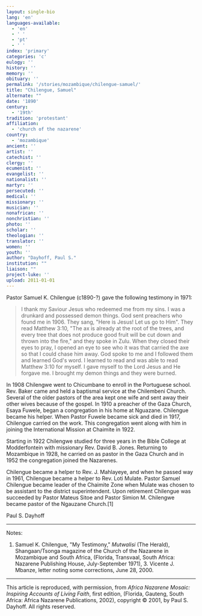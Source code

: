 ```yaml
---
layout: single-bio
lang: 'en'
languages-available:
  - 'en'
  - ' '
  - 'pt'
  - ' '
index: 'primary'
categories: 'c'
eulogy: ''
history: ''
memory: ''
obituary: ''
permalink: '/stories/mozambique/chilengue-samuel/'
title: "Chilengue, Samuel"
alternate: ""
date: '1890'
century:
  - '19th'
tradition: 'protestant'
affiliation:
  - 'church of the nazarene'
country:
  - 'mozambique'
ancient: ''
artist: ''
catechist: ''
clergy: ''
ecumenist: ''
evangelist: ''
nationalist: ''
martyr: ''
persecuted: ''
medical: ''
missionary: ''
musician: ''
nonafrican: ''
nonchristian: ''
photo: ''
scholar: ''
theologian: ''
translator: ''
women: ''
youth: ''
author: "Dayhoff, Paul S."
institution: ""
liaison: ""
project-luke: ''
upload: 2011-01-01
---
```




Pastor Samuel  K. Chilengue (c1890-?) gave the following testimony in 1971:

> I thank my Saviour Jesus who redeemed me from my sins.  I was a drunkard and possessed demon things.  God sent preachers who found me in 1906.  They sang, "Here is Jesus! Let us go to Him".  They read Matthew 3:10, "The ax is already at the root of the trees, and every tree that does not produce good fruit will be cut down and thrown into the fire," and they spoke in Zulu.  When they closed their eyes to pray, I opened an eye to see who it was that carried the axe so that I could chase him away.  God spoke to me and I followed them and learned God's word.  I learned to read and was able to read Matthew 3:10 for myself.  I gave myself to the Lord Jesus and He forgave me.  I brought my demon things and they were burned.

In 1908 Chilengwe went to Chicumbane to enroll in the Portuguese school.  Rev. Baker came and held a baptismal service at the Chilembeni Church.  Several of the older pastors of the area kept one wife and sent away their other wives because of the gospel.  In 1910 a preacher of the Gaza Church, Esaya Fuwele, began a congregation in his home at Nguazane.  Chilengue became his helper.  When Pastor Fuwele became sick and died in 1917, Chilengue carried on the work.  This congregation went along with him in joining the International Mission at Chaimite in 1922.

Starting in 1922 Chilengwe studied for three years in the Bible College at Modderfontein with missionary Rev. David B. Jones.  Returning to Mozambique in 1928, he carried on as pastor in the Gaza Church and in 1952 the congregation joined the Nazarenes.

Chilengue became a helper to Rev. J. Mahlayeye, and when he passed way in 1961, Chilengue became a helper to Rev. Loti Mulate.  Pastor Samuel Chilengue became leader of the Chaimite Zone when Mulate was chosen to be assistant to the district superintendent.  Upon retirement Chilengue was succeeded by Pastor Mateus Sitoe and Pastor Simion M. Chilengwe became pastor of the Ngauzane Church.[1]

Paul S. Dayhoff

---

Notes:

1. Samuel K. Chilengue, "My Testimony," *Mutwalisi* (The Herald), Shangaan/Tsonga magazine of the Church of the Nazarene in Mozambique and South Africa, (Florida, Transvaal, South Africa: Nazarene Publishing House, July-September 1971), 3.  Vicente J. Mbanze, letter noting some corrections, June 28, 2000.

---

This article is reproduced, with permission, from *Africa Nazarene Mosaic: Inspiring Accounts of Living Faith*, first edition, (Florida, Gauteng, South Africa: Africa Nazarene Publications, 2002), copyright &copy; 2001, by Paul S. Dayhoff.  All rights reserved.
